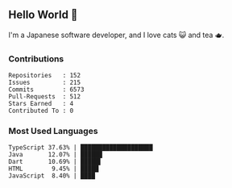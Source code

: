 ## Hello World 👋

I'm a Japanese software developer, and I love cats 😺 and tea 🫖.

### Contributions

    Repositories   : 152
    Issues         : 215
    Commits        : 6573
    Pull-Requests  : 512
    Stars Earned   : 4
    Contributed To : 0

### Most Used Languages

    TypeScript 37.63% | ████████████████████
    Java       12.07% | ██████
    Dart       10.69% | █████▌
    HTML        9.45% | █████
    JavaScript  8.40% | ████
